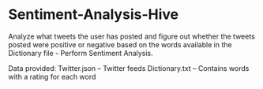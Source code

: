 # Sentiment-Analysis-Hive

Analyze what tweets the user has posted and figure out whether the tweets posted were positive or negative based on the words available in the Dictionary file - Perform Sentiment Analysis.

Data provided:
Twitter.json – Twitter feeds
Dictionary.txt – Contains words with a rating for each word
